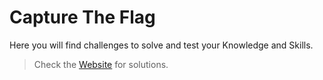 # Capture The Flag

Here you will find challenges to solve 
and test your Knowledge and Skills.

> Check the [Website](https://cybergreeks.zyrosite.com) for solutions.

